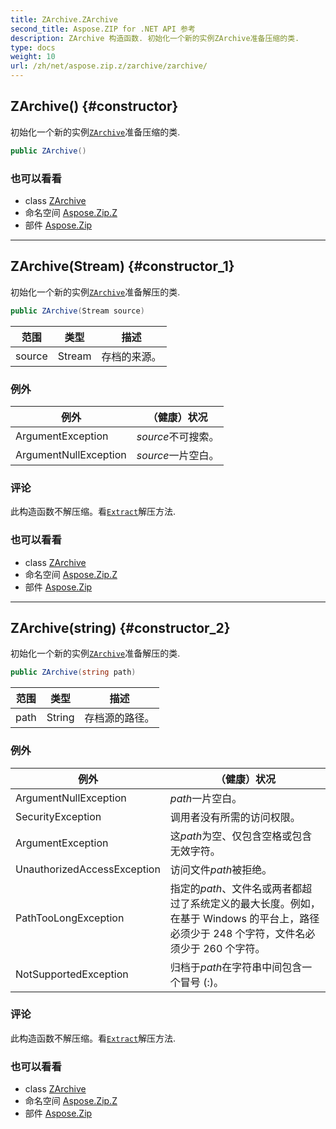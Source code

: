 ```yaml
---
title: ZArchive.ZArchive
second_title: Aspose.ZIP for .NET API 参考
description: ZArchive 构造函数. 初始化一个新的实例ZArchive准备压缩的类.
type: docs
weight: 10
url: /zh/net/aspose.zip.z/zarchive/zarchive/
---
```

## ZArchive() {#constructor}

初始化一个新的实例[`ZArchive`](../)准备压缩的类.

```csharp
public ZArchive()
```

### 也可以看看

* class [ZArchive](../)
* 命名空间 [Aspose.Zip.Z](../../zarchive/)
* 部件 [Aspose.Zip](../../../)

---

## ZArchive(Stream) {#constructor_1}

初始化一个新的实例[`ZArchive`](../)准备解压的类.

```csharp
public ZArchive(Stream source)
```

| 范围 | 类型 | 描述 |
| --- | --- | --- |
| source | Stream | 存档的来源。 |

### 例外

| 例外 | （健康）状况 |
| --- | --- |
| ArgumentException | *source*不可搜索。 |
| ArgumentNullException | *source*一片空白。 |

### 评论

此构造函数不解压缩。看[`Extract`](../extract/)解压方法.

### 也可以看看

* class [ZArchive](../)
* 命名空间 [Aspose.Zip.Z](../../zarchive/)
* 部件 [Aspose.Zip](../../../)

---

## ZArchive(string) {#constructor_2}

初始化一个新的实例[`ZArchive`](../)准备解压的类.

```csharp
public ZArchive(string path)
```

| 范围 | 类型 | 描述 |
| --- | --- | --- |
| path | String | 存档源的路径。 |

### 例外

| 例外 | （健康）状况 |
| --- | --- |
| ArgumentNullException | *path*一片空白。 |
| SecurityException | 调用者没有所需的访问权限。 |
| ArgumentException | 这*path*为空、仅包含空格或包含无效字符。 |
| UnauthorizedAccessException | 访问文件*path*被拒绝。 |
| PathTooLongException | 指定的*path*、文件名或两者都超过了系统定义的最大长度。例如，在基于 Windows 的平台上，路径必须少于 248 个字符，文件名必须少于 260 个字符。 |
| NotSupportedException | 归档于*path*在字符串中间包含一个冒号 (:)。 |

### 评论

此构造函数不解压缩。看[`Extract`](../extract/)解压方法.

### 也可以看看

* class [ZArchive](../)
* 命名空间 [Aspose.Zip.Z](../../zarchive/)
* 部件 [Aspose.Zip](../../../)


